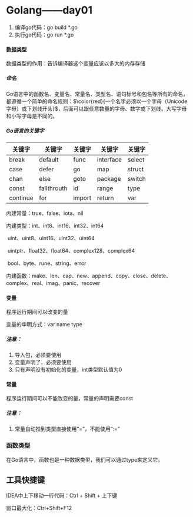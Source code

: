 # Golang——day01

1. 编译go代码：go build *.go
2. 执行go代码：go run *.go

#### 数据类型

数据类型的作用：告诉编译器这个变量应该以多大的内存存储

##### 命名

Go语言中的函数名、变量名、常量名、类型名、语句标号和包名等所有的命名，都遵循一个简单的命名规则：$\color{red}{一个名字必须以一个字母（Unicode字母）或下划线开头}$，后面可以跟任意数量的字母、数字或下划线。大写字母和小写字母是不同的。

##### Go语言的关键字

| 关键字   | 关键字      | 关键字 | 关键字    | 关键字 |
| -------- | ----------- | ------ | --------- | ------ |
| break    | default     | func   | interface | select |
| case     | defer       | go     | map       | struct |
| chan     | else        | goto   | package   | switch |
| const    | fallthrouth | id     | range     | type   |
| continue | for         | import | return    | var    |

内建常量：true、false、iota、nil

内建类型：int、int8、int16、int32、int64

​		   uint、uint8、uint16、uint32、uint64

​		   uintptr、float32、float64、complex128、complex64

​		   bool、byte、rune、string、error

内建函数：make、len、cap、new、append、copy、close、delete、complex、real、imag、panic、recover

#### 变量

程序运行期间可以改变的量

变量的申明方式：var name type

##### 注意：

1. 导入包，必须要使用
2. 变量声明了，必须要使用
3. 只有声明没有初始化的变量，int类型默认值为0

#### 常量

程序运行期间可以不能改变的量，常量的声明需要const

##### 注意：

1. 常量自动推到类型直接使用“=”，不能使用“:=”

### 函数类型

在Go语言中，函数也是一种数据类型，我们可以通过type来定义它。





## 工具快捷键

IDEA中上下移动一行代码：Ctrl + Shift + 上下键

窗口最大化：Ctrl+Shift+F12 